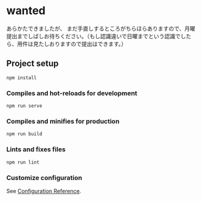 # wanted
あらかたできましたが、
まだ手直しするところがちらほらありますので、月曜提出までしばしお待ちください。（もし認識違いで日曜までという認識でしたら、用件は見たしおりますので提出はできます。）







## Project setup
```
npm install
```

### Compiles and hot-reloads for development
```
npm run serve
```

### Compiles and minifies for production
```
npm run build
```

### Lints and fixes files
```
npm run lint
```

### Customize configuration
See [Configuration Reference](https://cli.vuejs.org/config/).
